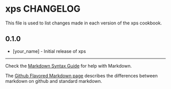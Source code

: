 xps CHANGELOG
=============

This file is used to list changes made in each version of the xps cookbook.

0.1.0
-----
- [your_name] - Initial release of xps

- - -
Check the [Markdown Syntax Guide](http://daringfireball.net/projects/markdown/syntax) for help with Markdown.

The [Github Flavored Markdown page](http://github.github.com/github-flavored-markdown/) describes the differences between markdown on github and standard markdown.
